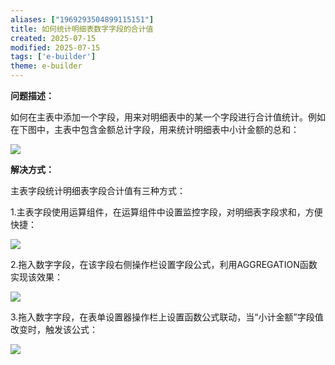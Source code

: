 ```yaml
---
aliases: ["1969293504899115151"]
title: 如何统计明细表数字字段的合计值
created: 2025-07-15
modified: 2025-07-15
tags: ['e-builder']
theme: e-builder
---
```


**问题描述：**

如何在主表中添加一个字段，用来对明细表中的某一个字段进行合计值统计。例如在下图中，主表中包含金额总计字段，用来统计明细表中小计金额的总和：

![](https://myhelpdoc.oss-cn-heyuan.aliyuncs.com/mdimages/3bc8820b25c1980efd4a3fc4eea55d50.jpg)

**解决方式：**

主表字段统计明细表字段合计值有三种方式：

1.主表字段使用运算组件，在运算组件中设置监控字段，对明细表字段求和，方便快捷：

![](https://myhelpdoc.oss-cn-heyuan.aliyuncs.com/mdimages/6e44eccb4d363dfa531512648af57858.jpg)

2.拖入数字字段，在该字段右侧操作栏设置字段公式，利用AGGREGATION函数实现该效果：

![](https://myhelpdoc.oss-cn-heyuan.aliyuncs.com/mdimages/bb79045194e3bf863198a433d121f343.jpg)

3.拖入数字字段，在表单设置器操作栏上设置函数公式联动，当“小计金额”字段值改变时，触发该公式：

![](https://myhelpdoc.oss-cn-heyuan.aliyuncs.com/mdimages/0b588946467cc7d6ce0df81a39fe528f.jpg)


